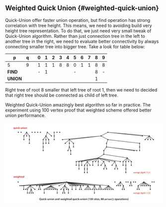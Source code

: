 ## Weighted Quick Union {#weighted-quick-union}

Quick-Union offer faster union operation, but find operation has strong correlation with tree height. This means, we need to avoiding build very height tree representation. To do that, we just need very small tweak of Quick-Union algorithm. Rather than just connection tree in the left to another tree in the right, we need to evaluate better connectivity by always connecting smaller tree into bigger tree. Take a look for table below:

| p | q |  | 0 | 1 | 2 | 3 | 4 | 5 | 6 | 7 | 8 | 9 |
| --- | --- | --- | --- | --- | --- | --- | --- | --- | --- | --- | --- | --- |
| 5 | 9 |  | 1 | 1 | 1 | 8 | 8 | 0 | 1 | 1 | 8 | 8 |
| **FIND** |  |  | - | 1 |  |  |  | - |  |  | 8 | - |
| **UNION** |  |  |  |  |  |  |  |  |  |  | 1 |  |

Right tree of root 8 smaller that left tree of root 1, then we need to decided that right tree should be connected as child of left tree.

Weighted Quick-Union amazingly best algorithm so far in practice. The experiment using 100 vertex proof that weighted scheme offered better union performance.

![](../assets/image3.png)

